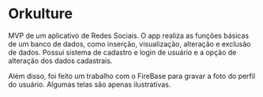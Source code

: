# Orkulture

MVP de um aplicativo de Redes Sociais. O app realiza as funções básicas de um banco de dados, como inserção, visualização, alteração e exclusão de dados. Possui sistema de cadastro e login de usuário e a opção de alteração dos dados cadastrais.

Além disso, foi feito um trabalho com o FireBase para gravar a foto do perfil do usuário. Algumas telas são apenas ilustrativas.
